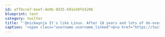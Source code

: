 ```yaml
---
id: affbcce7-beef-4e0b-9d35-691e50fe5206
blueprint: text
category: twitter
title: "'@nickwynja It's like Linux. After 18 years and lots of do-overs, you'll be an expert."
caption: '<span class="username username_linked">@<a href="https://twitter.com/nickwynja" title="Nick Wynja">nickwynja</a></span> It''s like Linux. After 18 years and lots of do-overs, you''ll be an expert.'
---
```

